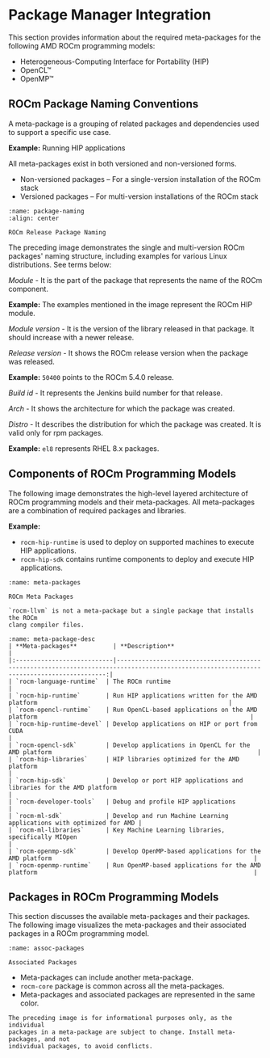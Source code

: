 # Package Manager Integration

This section provides information about the required meta-packages for the
following AMD ROCm programming models:

- Heterogeneous-Computing Interface for Portability (HIP)
- OpenCL™
- OpenMP™

## ROCm Package Naming Conventions

A meta-package is a grouping of related packages and dependencies used to
support a specific use case.

**Example:** Running HIP applications

All meta-packages exist in both versioned and non-versioned forms.

- Non-versioned packages – For a single-version installation of the ROCm stack
- Versioned packages – For multi-version installations of the ROCm stack

```{figure} ../../../../data/tutorials/install/linux/linux002.png
:name: package-naming
:align: center

ROCm Release Package Naming
```

The preceding image demonstrates the single and multi-version ROCm packages' naming
structure, including examples for various Linux distributions. See terms below:

_Module_ - It is the part of the package that represents the name of the ROCm
component.

**Example:** The examples mentioned in the image represent the ROCm HIP module.

_Module version_ - It is the version of the library released in that package. It
should increase with a newer release.

_Release version_ - It shows the ROCm release version when the package was
released.

**Example:** `50400` points to the ROCm 5.4.0 release.

_Build id_ - It represents the Jenkins build number for that release.

_Arch_ - It shows the architecture for which the package was created.

_Distro_ - It describes the distribution for which the package was created. It is
valid only for rpm packages.

**Example:** `el8` represents RHEL 8.x packages.

## Components of ROCm Programming Models

The following image demonstrates the high-level layered architecture of ROCm
programming models and their meta-packages. All meta-packages are a combination
of required packages and libraries.

**Example:**

- `rocm-hip-runtime` is used to deploy on supported machines to execute HIP
  applications.
- `rocm-hip-sdk` contains runtime components to deploy and execute HIP
  applications.

```{figure} ../../../../data/tutorials/install/linux/linux003.png
:name: meta-packages

ROCm Meta Packages
```

```{note}
`rocm-llvm` is not a meta-package but a single package that installs the ROCm
clang compiler files.
```

```{table} Meta-packages and Their Descriptions
:name: meta-package-desc
| **Meta-packages**          | **Description**                                                                                                                           |
|:---------------------------|-----------------------------------------------------------------------------------------------------------------------------------------:|
| `rocm-language-runtime`  | The ROCm runtime                                                                                                                 |
| `rocm-hip-runtime`       | Run HIP applications written for the AMD platform                                                     |
| `rocm-opencl-runtime`    | Run OpenCL-based applications on the AMD platform                                                           |
| `rocm-hip-runtime-devel` | Develop applications on HIP or port from CUDA                                                                   |
| `rocm-opencl-sdk`        | Develop applications in OpenCL for the AMD platform                                                         |
| `rocm-hip-libraries`     | HIP libraries optimized for the AMD platform                                                                                        |
| `rocm-hip-sdk`           | Develop or port HIP applications and libraries for the AMD platform                                        |
| `rocm-developer-tools`   | Debug and profile HIP applications                                                                    |
| `rocm-ml-sdk`            | Develop and run Machine Learning applications with optimized for AMD |
| `rocm-ml-libraries`      | Key Machine Learning libraries, specifically MIOpen                                                                 |
| `rocm-openmp-sdk`        | Develop OpenMP-based applications for the AMD platform                                                        |
| `rocm-openmp-runtime`    | Run OpenMP-based applications for the AMD platform                                                            |
```

## Packages in ROCm Programming Models

This section discusses the available meta-packages and their packages. The
following image visualizes the meta-packages and their associated packages in a
ROCm programming model.

```{figure} ../../../../data/tutorials/install/linux/linux004.png
:name: assoc-packages

Associated Packages
```

- Meta-packages can include another meta-package.
- `rocm-core` package is common across all the meta-packages.
- Meta-packages and associated packages are represented in the same color.

```{note}
The preceding image is for informational purposes only, as the individual
packages in a meta-package are subject to change. Install meta-packages, and not
individual packages, to avoid conflicts.
```
